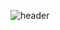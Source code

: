 ![header](https://capsule-render.vercel.app/api?type=wave&color=auto&height=300&section=header&text=kongkong's%20github&fontSize=90)
